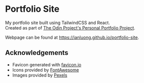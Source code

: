 # Portfolio Site

My portfolio site built using TailwindCSS and React.\
Created as part of [The Odin Project's Personal Portfolio Project](https://www.theodinproject.com/lessons/node-path-advanced-html-and-css-personal-portfolio).

Webpage can be found at https://ianluong.github.io/portfolio-site.

## Acknowledgements

 - Favicon generated with [favicon.io](https://favicon.io/)
 - Icons provided by [FontAwesome](https://fontawesome.com/)
 - Images provided by [Pexels](https://www.pexels.com/)
